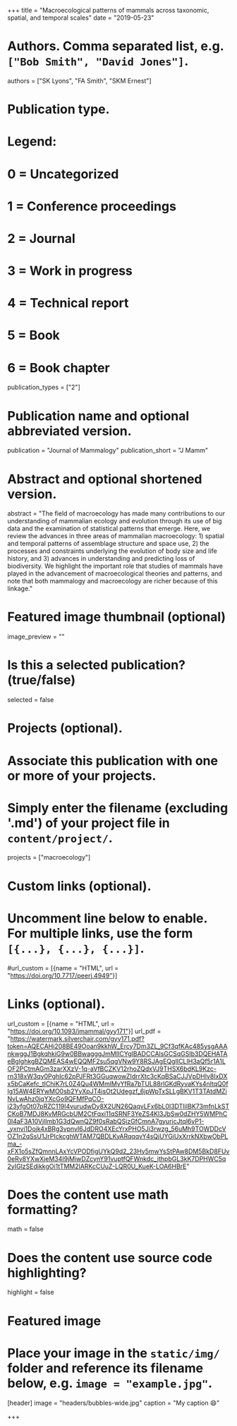 +++
title = "Macroecological patterns of mammals across taxonomic, spatial, and temporal scales"
date = "2019-05-23"

# Authors. Comma separated list, e.g. `["Bob Smith", "David Jones"]`.
authors = ["SK Lyons", "FA Smith", "SKM Ernest"]

# Publication type.
# Legend:
# 0 = Uncategorized
# 1 = Conference proceedings
# 2 = Journal
# 3 = Work in progress
# 4 = Technical report
# 5 = Book
# 6 = Book chapter
publication_types = ["2"]

# Publication name and optional abbreviated version.
publication = "Journal of Mammalogy"
publication_short = "J Mamm"
# Abstract and optional shortened version.
abstract = "The field of macroecology has made many contributions to our understanding of mammalian ecology and evolution through its use of big data and the examination of statistical patterns that emerge. Here, we review the advances in three areas of mammalian macroecology: 1) spatial and temporal patterns of assemblage structure and space use, 2) the processes and constraints underlying the evolution of body size and life history, and 3) advances in understanding and predicting loss of biodiversity. We highlight the important role that studies of mammals have played in the advancement of macroecological theories and patterns, and note that both mammalogy and macroecology are richer because of this linkage."

# Featured image thumbnail (optional)
image_preview = ""

# Is this a selected publication? (true/false)
selected = false

# Projects (optional).
#   Associate this publication with one or more of your projects.
#   Simply enter the filename (excluding '.md') of your project file in `content/project/`.
projects = ["macroecology"]

# Custom links (optional).
#   Uncomment line below to enable. For multiple links, use the form `[{...}, {...}, {...}]`.
#url_custom = [{name = "HTML", url = "https://doi.org/10.7717/peerj.4949"}]

# Links (optional).
url_custom = [{name = "HTML", url = "https://doi.org/10.1093/jmammal/gyy171"}]
url_pdf = "https://watermark.silverchair.com/gyy171.pdf?token=AQECAHi208BE49Ooan9kkhW_Ercy7Dm3ZL_9Cf3qfKAc485ysgAAAnkwggJ1BgkqhkiG9w0BBwagggJmMIICYgIBADCCAlsGCSqGSIb3DQEHATAeBglghkgBZQMEAS4wEQQMF2su5qgVNw9Y8RSJAgEQgIICLIH3aQf5r1A1LOF2PCtmAGm3zarXXzV-1q-aVfBCZKV12rhoZQdxVJ9THSX6bdKL9Kzc-rn318xW3qy0PghIc62pPJFRt3GGuqwowZIdrrXtc3cKqBSaCJJVpDHlv8IxDXx5bCaKefc_tIChiK7rL0Z4Qu4WMmlMvYfRa7bTUL88rlGKdRyvaKYs4nltqQ0flg15AW4ERYwMO0sb2YyXpJT4jsOt2Udegzf_6jpWpTxSLLgBKV1T3TAtdMZiNvLwAhz0jqYXcGo9QFMfPqCO-i23yfgOt07pRZC119l4vurudwDy8X2UN26QaqvLFx6bL0I3DTIiIBK73mfnLkSTCKoB7MDJ8KvMRGcbUM2CtFqxi11qSRNF3YeZS4Kl3JbSw0dZHY5WMPhC0l4aF3A10Vjllmb1G3dQwnQZ9f0sRabQSizGfCmnA7gyuricJtql6vP1-_yxnvi1Dojk4xBRg3vpnvI6JdDRO4XEcYrxPHO5Ji3rwzg_56uMh9TOWDDcVOZ1n2qSsU1JrPIckcghWTAM7QBDLKyARqqqvY4sQjUYGiUxXrrkNXbwObPLma_-xFX1o5sZfQmnnLAxYcVPODfigUYkQ9d2_23Hy5mwYsStPAw8DM5BkD8FUv0eRv8YXwXjeM34I9jMiwDZcynY91vuptfQFWnkdc_jthpbGL3kK7DPHWC5q2yIGlzSEdikkgOi1tTMM2lARKcCUuZ-LQR0U_KueK-LOA6HBrE"


# Does the content use math formatting?
math = false

# Does the content use source code highlighting?
highlight = false

# Featured image
# Place your image in the `static/img/` folder and reference its filename below, e.g. `image = "example.jpg"`.
[header]
image = "headers/bubbles-wide.jpg"
caption = "My caption :smile:"

+++


